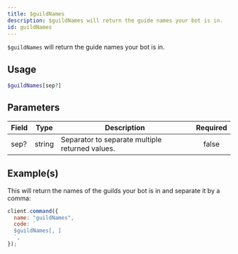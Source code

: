 ```yaml
---
title: $guildNames
description: $guildNames will return the guide names your bot is in.
id: guildNames
---
```


`$guildNames` will return the guide names your bot is in.

## Usage

```php
$guildNames[sep?]
```

## Parameters

| Field | Type   | Description                                     | Required |
| ----- | ------ | ----------------------------------------------- | :------: |
| sep?  | string | Separator to separate multiple returned values. |  false   |

## Example(s)

This will return the names of the guilds your bot is in and separate it by a comma:

```javascript
client.command({
  name: "guildNames",
  code: `
  $guildNames[, ]
  `,
});
```
